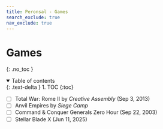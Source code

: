 ```yaml
---
title: Peronsal - Games
search_exclude: true
nav_exclude: true
---
```


<!-- prettier-ignore-start -->
# Games
{: .no_toc }

<details open markdown="block">
  <summary>
    Table of contents
  </summary>
  {: .text-delta }
1. TOC
{:toc}
</details>

<!-- prettier-ignore-end -->

-   [ ] Total War: Rome II by _Creative Assembly_ (Sep 3, 2013)
-   [ ] Anvil Empires by _Siege Camp_
-   [ ] Command & Conquer Generals Zero Hour (Sep 22, 2003)
-   [ ] Stellar Blade X (Jun 11, 2025)
